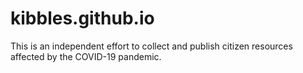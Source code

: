 # kibbles.github.io
This is an independent effort to collect and publish citizen resources affected by the COVID-19 pandemic.
